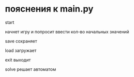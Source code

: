 # пояснения к main.py
start
 
начнет игру и попросит ввести кол-во начальных значений
 
save сохраняет
 
load загружает
 
exit выходит
 
solve решает автоматом
